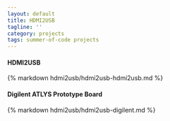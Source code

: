 ```yaml
---
layout: default
title: HDMI2USB
tagline: ''
category: projects
tags: summer-of-code projects
---
```


<div class="col-md-12">
  <div class="panel panel-default">
    <div class="panel-heading">
      <h4>HDMI2USB</h4>
    </div>
    <div class="panel-body">
      {% markdown hdmi2usb/hdmi2usb-hdmi2usb.md %}
    </div>
  </div>
</div>

<div class="col-md-12">
  <div class="panel panel-default">
    <div class="panel-heading">
      <h4>Digilent ATLYS Prototype Board</h4>
    </div>
    <div class="panel-body">
      {% markdown hdmi2usb/hdmi2usb-digilent.md %}
    </div>
  </div>
</div>

